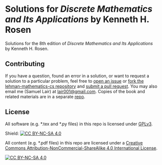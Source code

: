 # Solutions for *Discrete Mathematics and Its Applications* by Kenneth H. Rosen
Solutions for the 8th edition of *Discrete Mathematics and Its Applications* by Kenneth H. Rosen.

## Contributing

If you have a question, found an error in a solution, or want to request a solution to a particular problem, feel free to [open an issue](https://github.com/lair001/rosen-discrete-math/issues) or [fork the lehman-mathematics-cs repository](https://github.com/lair001/rosen-discrete-math/fork) and [submit a pull request](https://github.com/lair001/rosen-discrete-math/pulls).  You may also email me (Samuel Lair) at lair001@gmail.com.  Copies of the book and related materials are in a separate [repo](https://github.com/lair001/rosen-discrete-math-materials).

## License

All software (e.g. *.tex and *.py files) in this repo is licensed under [GPLv3](https://www.gnu.org/licenses/gpl-3.0.en.html).

Shield: [![CC BY-NC-SA 4.0][cc-by-nc-sa-shield]][cc-by-nc-sa]

All content (e.g. *.pdf files) in this repo are licensed under a
[Creative Commons Attribution-NonCommercial-ShareAlike 4.0 International License][cc-by-nc-sa].

[![CC BY-NC-SA 4.0][cc-by-nc-sa-image]][cc-by-nc-sa]

[cc-by-nc-sa]: http://creativecommons.org/licenses/by-nc-sa/4.0/
[cc-by-nc-sa-image]: https://licensebuttons.net/l/by-nc-sa/4.0/88x31.png
[cc-by-nc-sa-shield]: https://img.shields.io/badge/License-CC%20BY--NC--SA%204.0-lightgrey.svg